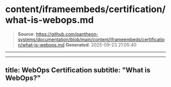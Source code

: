 # content/iframeembeds/certification/what-is-webops.md

> **Source**: https://github.com/pantheon-systems/documentation/blob/main/content/iframeembeds/certification/what-is-webops.md
> **Generated**: 2025-09-23 21:05:40

---

---
title: WebOps Certification
subtitle: "What is WebOps?"
---

<Partial file="certification-guide/what-is-webops.md" />
